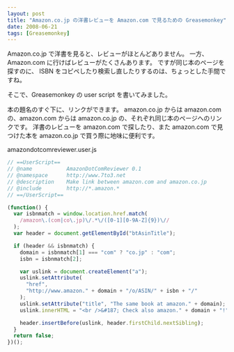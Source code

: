 ```yaml
---
layout: post
title: "Amazon.co.jp の洋書レビューを Amazon.com で見るための Greasemonkey"
date: 2008-06-21
tags: [Greasemonkey]
---
```


Amazon.co.jp で洋書を見ると、レビューがほとんどありません。
一方、Amazon.com に行けばレビューがたくさんあります。
ですが同じ本のページを探すのに、 ISBN をコピペしたり検索し直したりするのは、ちょっとした手間ですね。

そこで、Greasemonkey の user script を書いてみました。

本の題名のすぐ下に、リンクができます。
amazon.co.jp からは amazon.com の、amazon.com からは amazon.co.jp の、それぞれ同じ本のページへのリンクです。
洋書のレビューを amazon.com で探したり、また amazon.com で見つけた本を amazon.co.jp で買う際に地味に便利です。

amazondotcomreviewer.user.js

```js
// ==UserScript==
// @name           AmazonDotComReviewer 0.1
// @namespace      http://www.7to3.net
// @description    Make link between amazon.com and amazon.co.jp
// @include        http://*.amazon.*
// ==/UserScript==

(function() {
  var isbnmatch = window.location.href.match(
    /amazon\.(com|co\.jp)\/.*\/([0-1][0-9A-Z]{9})\//
  );
  var header = document.getElementById("btAsinTitle");

  if (header && isbnmatch) {
    domain = isbnmatch[1] === "com" ? "co.jp" : "com";
    isbn = isbnmatch[2];

    var uslink = document.createElement("a");
    uslink.setAttribute(
      "href",
      "http://www.amazon." + domain + "/o/ASIN/" + isbn + "/"
    );
    uslink.setAttribute("title", "The same book at amazon." + domain);
    uslink.innerHTML = "<br />&#187; Check also amazon." + domain + "!";

    header.insertBefore(uslink, header.firstChild.nextSibling);
  }
  return false;
})();
```
